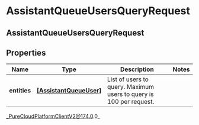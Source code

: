 # AssistantQueueUsersQueryRequest

## AssistantQueueUsersQueryRequest

## Properties

|Name | Type | Description | Notes|
|------------ | ------------- | ------------- | -------------|
| **entities** | [**[AssistantQueueUser]**]([AssistantQueueUser]) | List of users to query. Maximum users to query is 100 per request. | |



_PureCloudPlatformClientV2@174.0.0_
